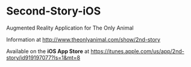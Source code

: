 Second-Story-iOS
================

Augmented Reality Application for The Only Animal

Information at 
http://www.theonlyanimal.com/show/2nd-story

Available on the **iOS App Store** at 
https://itunes.apple.com/us/app/2nd-story/id919197077?ls=1&mt=8
